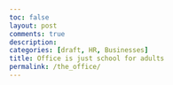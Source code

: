 ```yaml
---
toc: false
layout: post
comments: true
description: 
categories: [draft, HR, Businesses]
title: Office is just school for adults
permalink: /the_office/
---
```


